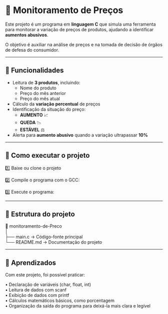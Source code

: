# 🛒 Monitoramento de Preços

Este projeto é um programa em **linguagem C** que simula uma ferramenta para monitorar a variação de preços de produtos, ajudando a identificar **aumentos abusivos**.

O objetivo é auxiliar na análise de preços e na tomada de decisão de órgãos de defesa do consumidor.

---

## 📌 Funcionalidades

- Leitura de **3 produtos**, incluindo:
  - Nome do produto
  - Preço do mês anterior
  - Preço do mês atual
- Cálculo da **variação percentual** de preços
- Identificação da situação do preço:
  - **AUMENTO** 📈
  - **QUEDA** 📉
  - **ESTÁVEL** ⚖️
- Alerta para **aumento abusivo** quando a variação ultrapassar **10%**

---

## 🚀 Como executar o projeto

1️⃣ Baixe ou clone o projeto

2️⃣ Compile o programa com o GCC:

3️⃣ Execute o programa:

---

## 📂 Estrutura do projeto

📁 monitoramento-de-Preco  
│    
├── main.c        →       Código-fonte principal  
└── README.md     →       Documentação do projeto

---

## 📝 Aprendizados
Com este projeto, foi possível praticar:

• Declaração de variáveis (char, float, int)  
• Leitura de dados com scanf  
• Exibição de dados com printf  
• Cálculos matemáticos básicos, como porcentagem  
• Organização da saída do programa para deixá-la mais clara e legível  
